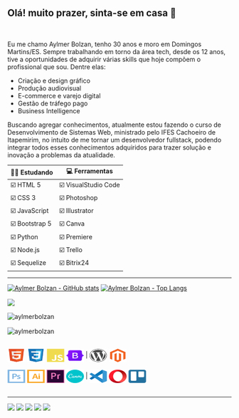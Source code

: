 ## Olá! muito prazer, sinta-se em casa 👋

<br>

Eu me chamo Aylmer Bolzan, tenho 30 anos e moro em Domingos Martins/ES. Sempre trabalhando em torno da área tech, desde os 12 anos, tive a oportunidades de adquirir várias skills que hoje compõem o profissional que sou. Dentre elas:

- Criação e design gráfico
- Produção audiovisual
- E-commerce e varejo digital
- Gestão de tráfego pago
- Business Intelligence

Buscando agregar conhecimentos, atualmente estou fazendo o curso de Desenvolvimento de Sistemas Web, ministrado pelo IFES Cachoeiro de Itapemirim, no intuito de me tornar um desenvolvedor fullstack, podendo integrar todos esses conhecimentos adquiridos para trazer solução e inovação a problemas da atualidade.


👨‍💻 Estudando   | 💻 Ferramentas 
--------- | ------
☑️ HTML 5  | ☑️ VisualStudio Code
☑️ CSS 3  | ☑️ Photoshop
☑️ JavaScript  | ☑️ Illustrator
☑️ Bootstrap 5  | ☑️ Canva
☑️ Python  | ☑️ Premiere
☑️ Node.js  | ☑️ Trello
☑️ Sequelize  | ☑️ Bitrix24


---
<div style="display: inline;">

[![Aylmer Bolzan - GitHub stats](https://github-readme-stats.vercel.app/api?username=aylmerbolzan&show_icons=true&theme=rose_pine&include_all_commits=true&count_private=true)](https://github.com/aylmerbolzan/) [![Aylmer Bolzan - Top Langs](https://github-readme-stats.vercel.app/api/top-langs/?username=aylmerbolzan&theme=rose_pine)](https://github.com/aylmerbolzan/)

<p><img align="center" src="https://github-profile-summary-cards.vercel.app/api/cards/profile-details?username=aylmerbolzan&theme=github" /></p>
<p><img align="center" src="https://github-stats-alpha.vercel.app/api?username=aylmerbolzan&bc=ebebeb&ic=0E8AD9" alt="aylmerbolzan" /></p>
<p><img align="center" src="https://github-readme-streak-stats.herokuapp.com/?user=aylmerbolzan" alt="aylmerbolzan" /></p>

</div>

<div style="display: inline_block"><br>
  
  <img align="center" alt="Aylmer-HTML" height="30" width="40" src="https://raw.githubusercontent.com/devicons/devicon/master/icons/html5/html5-original.svg">
  <img align="center" alt="Aylmer-CSS" height="30" width="40" src="https://raw.githubusercontent.com/devicons/devicon/master/icons/css3/css3-original.svg">
  <img align="center" alt="Aylmer-Js" height="30" width="40" src="https://raw.githubusercontent.com/devicons/devicon/master/icons/javascript/javascript-plain.svg">
  <img align="center" alt="Aylmer-Bootstrap" height="30" width="40" src="https://raw.githubusercontent.com/devicons/devicon/master/icons/bootstrap/bootstrap-original.svg">
  |
  <img align="center" alt="Aylmer-WordPress" height="30" width="40" src="https://raw.githubusercontent.com/devicons/devicon/master/icons/wordpress/wordpress-plain.svg">
  <img align="center" alt="Aylmer-Magento" height="30" width="40" src="https://raw.githubusercontent.com/devicons/devicon/1119b9f84c0290e0f0b38982099a2bd027a48bf1/icons/magento/magento-original.svg">
  <br><br>

  <img align="center" alt="Aylmer-Photoshop" height="30" width="40" src="https://raw.githubusercontent.com/devicons/devicon/master/icons/photoshop/photoshop-line.svg">
  <img align="center" alt="Aylmer-Illustrator" height="30" width="40" src="https://raw.githubusercontent.com/devicons/devicon/master/icons/illustrator/illustrator-line.svg">
  <img align="center" alt="Aylmer-Premiere" height="30" width="40" src="https://raw.githubusercontent.com/devicons/devicon/master/icons/premierepro/premierepro-original.svg">
  <img align="center" alt="Aylmer-Canva" height="30" width="40" src="https://raw.githubusercontent.com/devicons/devicon/master/icons/canva/canva-original.svg">
  |
  <img align="center" alt="Aylmer-VSCode" height="30" width="40" src="https://raw.githubusercontent.com/devicons/devicon/master/icons/vscode/vscode-original.svg">
  <img align="center" alt="Aylmer-Opera" height="30" width="40" src="https://raw.githubusercontent.com/devicons/devicon/master/icons/opera/opera-original.svg">
  <img align="center" alt="Aylmer-Trello" height="30" width="40" src="https://raw.githubusercontent.com/devicons/devicon/master/icons/trello/trello-plain.svg">
<br><br>
</div>
  
  ***
 
<div> 
  <a href="https://wa.me/5527998993129" target="_blank"><img src="https://img.shields.io/badge/WhatsApp-25D366?style=for-the-badge&logo=whatsapp&logoColor=white" target="_blank"></a> 
  <a href="https://www.linkedin.com/in/aylmerbolzan" target="_blank"><img src="https://img.shields.io/badge/-LinkedIn-%230077B5?style=for-the-badge&logo=linkedin&logoColor=white" target="_blank"></a> 
  <a href="https://instagram.com/aylmerbolzan" target="_blank"><img src="https://img.shields.io/badge/-Instagram-%23E4405F?style=for-the-badge&logo=instagram&logoColor=white" target="_blank"></a>
 <a href="https://t.me/aylmerbolzan" target="_blank"><img src="https://img.shields.io/badge/Telegram-2CA5E0?style=for-the-badge&logo=telegram&logoColor=white" target="_blank"></a> 
  <a href = "mailto:aylmer.bolzan@gmail.com"><img src="https://img.shields.io/badge/-Gmail-%23333?style=for-the-badge&logo=gmail&logoColor=white" target="_blank"></a> 
</div>
